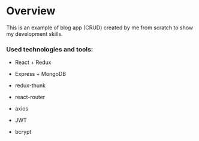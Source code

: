 # Overview

This is an example of blog app (CRUD) created by me from scratch to show my development skills.



### Used technologies and tools:

- React + Redux

- Express + MongoDB

- redux-thunk

- react-router

- axios

- JWT

- bcrypt
